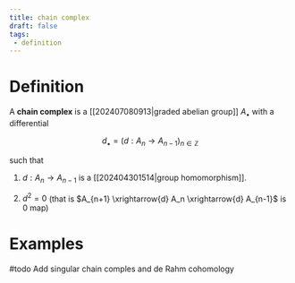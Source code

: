 ```yaml
---
title: chain complex
draft: false
tags:
 - definition
---
```

# Definition
A **chain complex** is a [[202407080913|graded abelian group]] $A_\bullet$ with a differential 

$$d_\bullet = (d:A_n \longrightarrow A_{n-1})_{n\in \mathbb{Z}}$$

such that 
1. $d:A_n \to A_{n-1}$ is a [[202404301514|group homomorphism]]. 

2. $d^2 = 0$ (that is $A_{n+1} \xrightarrow{d} A_n \xrightarrow{d} A_{n-1}$ is 0 map) 

# Examples
#todo Add singular chain comples and de Rahm cohomology
